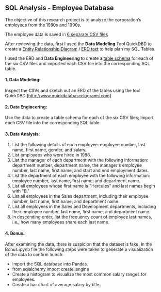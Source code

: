 ## SQL Analysis - Employee Database
The objective of this research project is to analyze the corporation’s employees from the 1980s and 1990s. 

The employee data is saved in [6 separate CSV files]( EmployeeSQL/data)

After reviewing the data, first I used the **Data Modeling** Tool QuickDBD to create a [Entity Relationship Diagram](EmployeeSQL/01_ERD.png) / [ERD text](EmployeeSQL/01_ERD.txt) to help plan my SQL Tables. 

I used the ERD and **Data Engineering** to create a [table schema](EmployeeSQL/02_table_schemata.sql) for each of the six CSV files and imported each CSV file into the corresponding SQL table. 


#### 1. Data Modeling: 
Inspect the CSVs and sketch out an ERD of the tables using the tool QuickDBD [http://www.quickdatabasediagrams.com]
#### 2. Data Engineering: 
Use the data to create a table schema for each of the six CSV files; Import each CSV file into the corresponding SQL table.
#### 3. Data Analysis: 
1. List the following details of each employee: employee number, last name, first name, gender, and salary.
2. List employees who were hired in 1986.
3. List the manager of each department with the following information: department number, department name, the manager's employee number, last name, first name, and start and end employment dates.
4. List the department of each employee with the following information: employee number, last name, first name, and department name.
5. List all employees whose first name is "Hercules" and last names begin with "B."
6. List all employees in the Sales department, including their employee number, last name, first name, and department name.
7. List all employees in the Sales and Development departments, including their employee number, last name, first name, and department name.
8. In descending order, list the frequency count of employee last names, i.e., how many employees share each last name.
#### 4. Bonus: 
After examining the data, there is suspicion that the dataset is fake. In the Bonus.ipynb file the following steps were taken to generate a visualization of the data to confirm hunch:
- Import the SQL database into Pandas. 
- from sqlalchemy import create_engine
- Create a histogram to visualize the most common salary ranges for employees.
- Create a bar chart of average salary by title.
